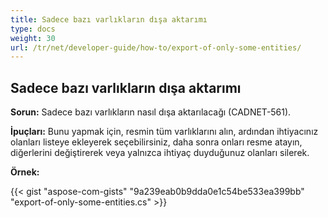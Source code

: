 ```yaml
---
title: Sadece bazı varlıkların dışa aktarımı
type: docs
weight: 30
url: /tr/net/developer-guide/how-to/export-of-only-some-entities/
---
```


## **Sadece bazı varlıkların dışa aktarımı**

**Sorun:** Sadece bazı varlıkların nasıl dışa aktarılacağı (CADNET-561).

**İpuçları:** Bunu yapmak için, resmin tüm varlıklarını alın, ardından ihtiyacınız olanları listeye ekleyerek seçebilirsiniz, daha sonra onları resme atayın, diğerlerini değiştirerek veya yalnızca ihtiyaç duyduğunuz olanları silerek.

**Örnek:**

{{< gist "aspose-com-gists" "9a239eab0b9dda0e1c54be533ea399bb" "export-of-only-some-entities.cs" >}}
